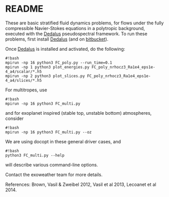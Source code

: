 # README #

These are basic stratified fluid dynamics problems, for flows under
the fully compressible Navier-Stokes equations in a polytropic background, executed
with the [Dedalus](http://dedalus-project.org) pseudospectral
framework.  To run these problems, first install
[Dedalus](http://dedalus-project.org/) (and on
[bitbucket](https://bitbucket.org/dedalus-project/dedalus2)). 

Once [Dedalus](http://dedalus-project.org/) is installed and activated, do the following:
```
#!bash
mpirun -np 16 python3 FC_poly.py --run_time=0.1
mpirun -np 1 python3 plot_energies.py FC_poly_nrhocz3_Ra1e4_eps1e-4_a4/scalar/*.h5
mpirun -np 2 python3 plot_slices.py FC_poly_nrhocz3_Ra1e4_eps1e-4_a4/slices/*.h5
```

For multitropes, use
```
#!bash
mpirun -np 16 python3 FC_multi.py
```
and for exoplanet inspired (stable top, unstable bottom) atmospheres, consider
```
#!bash
mpirun -np 16 python3 FC_multi.py --oz
```

We are using docopt in these general driver cases, and
```
#!bash
python3 FC_multi.py --help
```
will describe various command-line options.

Contact the exoweather team for more details.

References: Brown, Vasil & Zweibel 2012, Vasil et al 2013, Lecoanet et al 2014.

